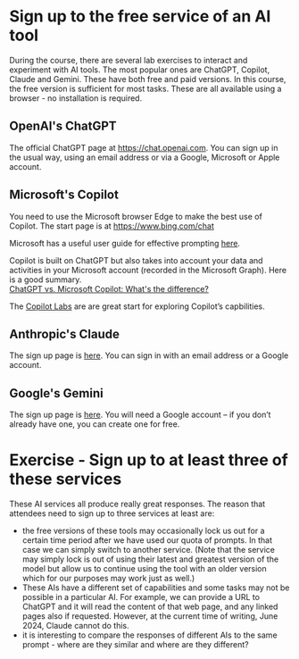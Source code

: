 # Sign up to the free service of an AI tool

During the course, there are several lab exercises to interact and experiment with AI tools.  The most popular ones are ChatGPT, Copilot, Claude and Gemini.  These have both free and paid versions.  In this course, the free version is sufficient for most tasks. These are all available using a browser - no installation is required.

## OpenAI's ChatGPT
The official ChatGPT page at https://chat.openai.com. You can sign up in the usual way, using an email address or via a Google, Microsoft or Apple account.

## Microsoft's Copilot
You need to use the Microsoft browser Edge to make the best use of Copilot.  The start page is at https://www.bing.com/chat

Microsoft has a useful user guide for effective prompting [here](https://www.microsoft.com/en-us/bing/do-more-with-ai/ai-prompt-writing).

Copilot is built on ChatGPT but also takes into account your data and activities in your Microsoft account (recorded in the Microsoft Graph).  Here is a good summary.  
[ChatGPT vs. Microsoft Copilot: What's the difference?](
https://support.microsoft.com/en-us/topic/chatgpt-vs-microsoft-copilot-what-s-the-difference-8fdec864-72b1-46e1-afcb-8c12280d712f)

The [Copilot Labs](https://copilot.cloud.microsoft/en-GB/prompts?ocid=copilot_akams_copilotlab) are are great start for exploring Copilot’s capbilities.

## Anthropic's Claude

The sign up page is [here](https://claude.ai/chats).  You can sign in with an email address or a Google account.

## Google's Gemini
The sign up page is [here](https://gemini.google.com/). You will need a Google account – if you don’t already have one, you can create one for free.

# Exercise - Sign up to at least three of these services

These AI services all produce really great responses. The reason that attendees need to sign up to three services at least are:
* the free versions of these tools may occasionally lock us out for a certain time period after we have used our quota of prompts. In that case we can simply switch to another service.  (Note that the service may simply lock is out of using their latest and greatest version of the model but allow us to continue using the tool with an older version which for our purposes may work just as well.)
* These AIs have a different set of capabilities and some tasks may not be possible in a particular AI.  For example, we can provide a URL to ChatGPT and it will read the content of that web page, and any linked pages also if requested.  However, at the current time of writing, June 2024, Claude cannot do this.
* it is interesting to compare the responses of different AIs to the same prompt - where are they similar and where are they different?

